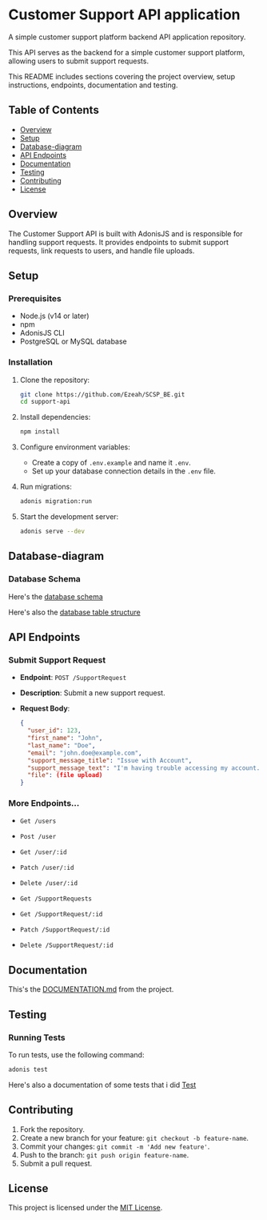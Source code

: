 # Customer Support API application
A simple customer support platform backend API application repository.

This API serves as the backend for a simple customer support platform, allowing users to submit support requests.

This README includes sections covering the project overview, setup instructions, endpoints, documentation and testing.

## Table of Contents

- [Overview](#overview)
- [Setup](#setup)
- [Database-diagram](#database-diagram)
- [API Endpoints](#api-endpoints)
- [Documentation](#documentation)
- [Testing](#testing)
- [Contributing](#contributing)
- [License](#license)

## Overview

The Customer Support API is built with AdonisJS and is responsible for handling support requests. It provides endpoints to submit support requests, link requests to users, and handle file uploads.

## Setup

### Prerequisites

- Node.js (v14 or later)
- npm
- AdonisJS CLI
- PostgreSQL or MySQL database

### Installation

1. Clone the repository:

    ```bash
    git clone https://github.com/Ezeah/SCSP_BE.git
    cd support-api
    ```

2. Install dependencies:

    ```bash
    npm install
    ```

3. Configure environment variables:

    - Create a copy of `.env.example` and name it `.env`.
    - Set up your database connection details in the `.env` file.

4. Run migrations:

    ```bash
    adonis migration:run
    ```

5. Start the development server:

    ```bash
    adonis serve --dev
    ```

## Database-diagram

### Database Schema

Here's  the [database schema](https://dbdiagram.io/d/SCSP_DB-6580b57556d8064ca043ac1c)

Here's also the [database table structure](https://dbdocs.io/ezeahnnamdi/SCSP_Schema)

## API Endpoints

### Submit Support Request

- **Endpoint**: `POST /SupportRequest`
- **Description**: Submit a new support request.
- **Request Body**:

    ```json
    {
      "user_id": 123,
      "first_name": "John",
      "last_name": "Doe",
      "email": "john.doe@example.com",
      "support_message_title": "Issue with Account",
      "support_message_text": "I'm having trouble accessing my account.",
      "file": (file upload)
    }
    ```

### More Endpoints...

- `Get /users` 
- `Post /user`
- `Get /user/:id`
- `Patch /user/:id`
- `Delete /user/:id`

- `Get /SupportRequests`
- `Get /SupportRequest/:id`
- `Patch /SupportRequest/:id`
- `Delete /SupportRequest/:id`

## Documentation

This's the [DOCUMENTATION.md](DOCUMENTATION.md) from the project.

## Testing

### Running Tests

To run tests, use the following command:

```bash
adonis test
```

Here's also a documentation of some tests that i did [Test](TC-API-Test) 

## Contributing

1. Fork the repository.
2. Create a new branch for your feature: `git checkout -b feature-name`.
3. Commit your changes: `git commit -m 'Add new feature'`.
4. Push to the branch: `git push origin feature-name`.
5. Submit a pull request.

## License

This project is licensed under the [MIT License](LICENSE).
```